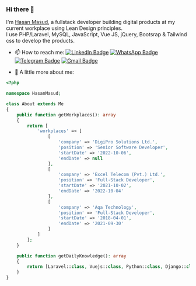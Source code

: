 ### Hi there 👋

I'm [Hasan Masud](http://hasanmasud.com/), a fullstack developer building digital products at my current workplace using Lean Design principles.
<br>
I use PHP/Laravel, MySQL, JavaScript, Vue JS, jQuery, Bootsrap & Tailwind css to develop the products.
<br>

- 📫 How to reach me: 
[![LinkedIn Badge](https://img.shields.io/badge/-LinkedIn-0077B5?style=flat&logo=linkedin&logoColor=white&link=https://www.linkedin.com/in/ihasanmasud)](https://www.linkedin.com/in/ihasanmasud)
[![WhatsApp Badge](https://img.shields.io/badge/-WhatsApp-tealgreen?style=flat&logo=whatsApp&logoColor=white&link=https://wa.me/8801720204272)](https://wa.me/8801720204272)
[![Telegram Badge](https://img.shields.io/badge/-Telegram-blue?style=flat&logo=telegram&logoColor=white&link=https://t.me/iHasanMasud)](https://t.me/iHasanMasud)
[![Gmail Badge](https://img.shields.io/badge/-Gmail-red?style=flat&logo=gmail&logoColor=white&link=hasan.masud.dcc@gmail.com)](mailto:hasan.masud.dcc@gmail.com)

- 💬 A little more about me:

```php
<?php

namespace HasanMasud;

class About extends Me
{
    public function getWorkplaces(): array
    {
        return [
            'workplaces' => [
                [
                    'company' => 'DigiPro Solutions Ltd.',
                    'position' => 'Senior Software Developer',
                    'startDate' => '2022-10-06',
                    'endDate' => null
                ],
                [
                    'company' => 'Excel Telecom (Pvt.) Ltd.',
                    'position' => 'Full-Stack Developer',
                    'startDate' => '2021-10-02',
                    'endDate' => '2022-10-04'
                ],
                [
                    'company' => 'Aqa Technology',
                    'position' => 'Full-Stack Developer',
                    'startDate' => '2018-04-01',
                    'endDate' => '2021-09-30'
                ]
            ]
        ];
    }

    public function getDailyKnowledge(): array
    {
        return [Laravel::class, Vuejs::class, Python::class, Django::class, MongoDB::class];
    }
}

```
